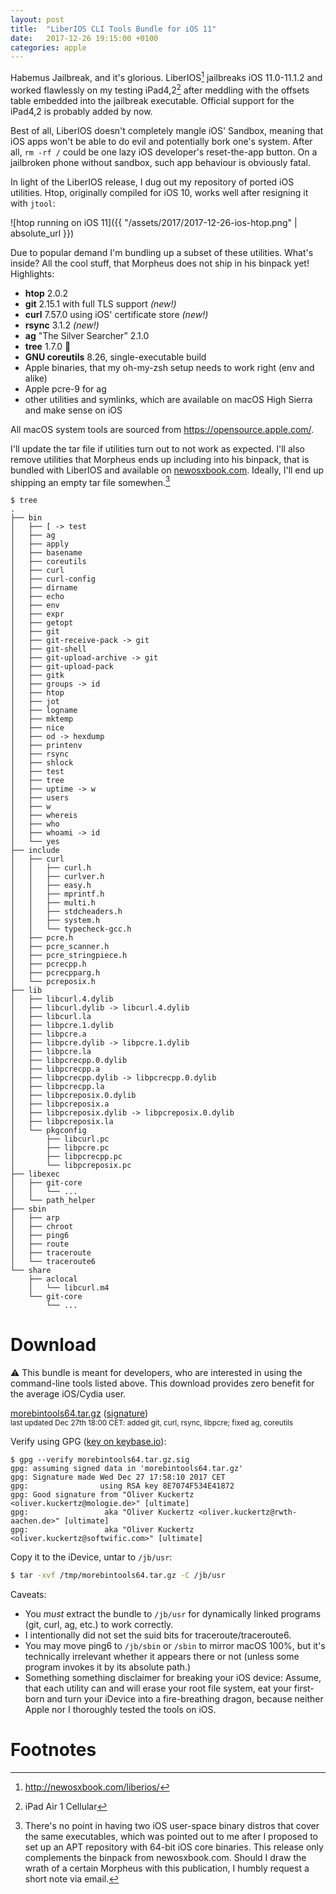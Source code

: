 ```yaml
---
layout: post
title:  "LiberIOS CLI Tools Bundle for iOS 11"
date:   2017-12-26 19:15:00 +0100
categories: apple
---
```


Habemus Jailbreak, and it's glorious. LiberIOS[^1] jailbreaks iOS 11.0-11.1.2 and worked flawlessly
on my testing iPad4,2[^2] after meddling with the offsets table embedded into the jailbreak
executable. Official support for the iPad4,2 is probably added by now.

Best of all, LiberIOS doesn't completely mangle iOS' Sandbox, meaning that iOS apps won't be able to
do evil and potentially bork one's system. After all, `rm -rf /` could be one lazy iOS developer's
reset-the-app button. On a jailbroken phone without sandbox, such app behaviour is obviously fatal.

In light of the LiberIOS release, I dug out my repository of ported iOS utilities. Htop, originally
compiled for iOS 10, works well after resigning it with `jtool`:

![htop running on iOS 11]({{ "/assets/2017/2017-12-26-ios-htop.png" | absolute_url }})

Due to popular demand I'm bundling up a subset of these utilities. What's inside? All the cool
stuff, that Morpheus does not ship in his binpack yet! Highlights:

* **htop** 2.0.2
* **git** 2.15.1 with full TLS support *(new!)*
* **curl** 7.57.0 using iOS' certificate store *(new!)*
* **rsync** 3.1.2 *(new!)*
* **ag** "The Silver Searcher” 2.1.0
* **tree** 1.7.0 🎄
* **GNU coreutils** 8.26, single-executable build
* Apple binaries, that my oh-my-zsh setup needs to work right (env and alike)
* Apple pcre-9 for ag
* other utilities and symlinks, which are available on macOS High Sierra and make sense on iOS

All macOS system tools are sourced from <https://opensource.apple.com/>.

I'll update the tar file if utilities turn out to not work as expected. I'll also remove utilities
that Morpheus ends up including into his binpack, that is bundled with LiberIOS and available on
[newosxbook.com](http://newosxbook.com/tools/iOSBinaries.html). Ideally, I'll end up shipping an
empty tar file somewhen.[^3]

```
$ tree
.
├── bin
│   ├── [ -> test
│   ├── ag
│   ├── apply
│   ├── basename
│   ├── coreutils
│   ├── curl
│   ├── curl-config
│   ├── dirname
│   ├── echo
│   ├── env
│   ├── expr
│   ├── getopt
│   ├── git
│   ├── git-receive-pack -> git
│   ├── git-shell
│   ├── git-upload-archive -> git
│   ├── git-upload-pack
│   ├── gitk
│   ├── groups -> id
│   ├── htop
│   ├── jot
│   ├── logname
│   ├── mktemp
│   ├── nice
│   ├── od -> hexdump
│   ├── printenv
│   ├── rsync
│   ├── shlock
│   ├── test
│   ├── tree
│   ├── uptime -> w
│   ├── users
│   ├── w
│   ├── whereis
│   ├── who
│   ├── whoami -> id
│   └── yes
├── include
│   ├── curl
│   │   ├── curl.h
│   │   ├── curlver.h
│   │   ├── easy.h
│   │   ├── mprintf.h
│   │   ├── multi.h
│   │   ├── stdcheaders.h
│   │   ├── system.h
│   │   └── typecheck-gcc.h
│   ├── pcre.h
│   ├── pcre_scanner.h
│   ├── pcre_stringpiece.h
│   ├── pcrecpp.h
│   ├── pcrecpparg.h
│   └── pcreposix.h
├── lib
│   ├── libcurl.4.dylib
│   ├── libcurl.dylib -> libcurl.4.dylib
│   ├── libcurl.la
│   ├── libpcre.1.dylib
│   ├── libpcre.a
│   ├── libpcre.dylib -> libpcre.1.dylib
│   ├── libpcre.la
│   ├── libpcrecpp.0.dylib
│   ├── libpcrecpp.a
│   ├── libpcrecpp.dylib -> libpcrecpp.0.dylib
│   ├── libpcrecpp.la
│   ├── libpcreposix.0.dylib
│   ├── libpcreposix.a
│   ├── libpcreposix.dylib -> libpcreposix.0.dylib
│   ├── libpcreposix.la
│   └── pkgconfig
│       ├── libcurl.pc
│       ├── libpcre.pc
│       ├── libpcrecpp.pc
│       └── libpcreposix.pc
├── libexec
│   ├── git-core
│   │   └── ...
│   └── path_helper
├── sbin
│   ├── arp
│   ├── chroot
│   ├── ping6
│   ├── route
│   ├── traceroute
│   └── traceroute6
└── share
    ├── aclocal
    │   └── libcurl.m4
    └── git-core
        └── ...
```

# Download

⚠️ This bundle is meant for developers, who are interested in using the command-line tools listed
above. This download provides zero benefit for the average iOS/Cydia user.

[morebintools64.tar.gz](https://s3.eu-central-1.amazonaws.com/mologie.github.io/assets/morebintools64.tar.gz)
([signature](https://s3.eu-central-1.amazonaws.com/mologie.github.io/assets/morebintools64.tar.gz.sig))  
<small>last updated Dec 27th 18:00 CET: added git, curl, rsync, libpcre; fixed ag, coreutils</small>

Verify using GPG ([key on keybase.io](https://keybase.io/mologie/pgp_keys.asc?fingerprint=4f8f50e9df8d0f28a5ee95ae8e7074f534e41872)):

```
$ gpg --verify morebintools64.tar.gz.sig
gpg: assuming signed data in 'morebintools64.tar.gz'
gpg: Signature made Wed Dec 27 17:58:10 2017 CET
gpg:                using RSA key 8E7074F534E41872
gpg: Good signature from "Oliver Kuckertz <oliver.kuckertz@mologie.de>" [ultimate]
gpg:                 aka "Oliver Kuckertz <oliver.kuckertz@rwth-aachen.de>" [ultimate]
gpg:                 aka "Oliver Kuckertz <oliver.kuckertz@softwific.com>" [ultimate]
```

Copy it to the iDevice, untar to `/jb/usr`:

```sh
$ tar -xvf /tmp/morebintools64.tar.gz -C /jb/usr
```

Caveats:

* You *must* extract the bundle to `/jb/usr` for dynamically linked programs (git, curl, ag, etc.)
  to work correctly.
* I intentionally did not set the suid bits for traceroute/traceroute6.
* You may move ping6 to `/jb/sbin` or `/sbin` to mirror macOS 100%, but it's technically irrelevant
  whether it appears there or not (unless some program invokes it by its absolute path.)
* Something something disclaimer for breaking your iOS device: Assume, that each utility can and
  will erase your root file system, eat your first-born and turn your iDevice into a fire-breathing
  dragon, because neither Apple nor I thoroughly tested the tools on iOS.

# Footnotes

[^1]: <http://newosxbook.com/liberios/>

[^2]: iPad Air 1 Cellular

[^3]: There's no point in having two iOS user-space binary distros that cover the same executables, which was pointed out to me after I proposed to set up an APT repository with 64-bit iOS core binaries. This release only complements the binpack from newosxbook.com. Should I draw the wrath of a certain Morpheus with this publication, I humbly request a short note via email.
